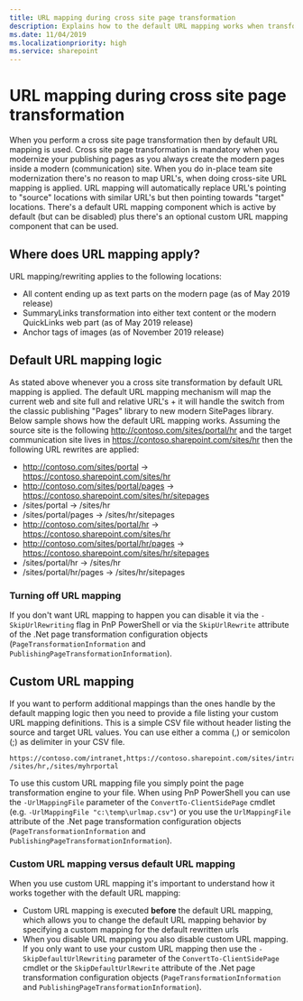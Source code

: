 ```yaml
---
title: URL mapping during cross site page transformation
description: Explains how to the default URL mapping works when transforming pages cross site collection + also explains how to use a custom URL mapping file
ms.date: 11/04/2019
ms.localizationpriority: high
ms.service: sharepoint
---
```


# URL mapping during cross site page transformation

When you perform a cross site page transformation then by default URL mapping is used. Cross site page transformation is mandatory when you modernize your publishing pages as you always create the modern pages inside a modern (communication) site. When you do in-place team site modernization there's no reason to map URL's, when doing cross-site URL mapping is applied. URL mapping will automatically replace URL's pointing to "source" locations with similar URL's but then pointing towards "target" locations. There's a default URL mapping component which is active by default (but can be disabled) plus there's an optional custom URL mapping component that can be used.

## Where does URL mapping apply?

URL mapping/rewriting applies to the following locations:

- All content ending up as text parts on the modern page (as of May 2019 release)
- SummaryLinks transformation into either text content or the modern QuickLinks web part (as of May 2019 release)
- Anchor tags of images (as of November 2019 release)

## Default URL mapping logic

As stated above whenever you a cross site transformation by default URL mapping is applied. The default URL mapping mechanism will map the current web and site full and relative URL's + it will handle the switch from the classic publishing "Pages" library to new modern SitePages library. Below sample shows how the default URL mapping works. Assuming the source site is the following http://contoso.com/sites/portal/hr and the target communication site lives in https://contoso.sharepoint.com/sites/hr then the following URL rewrites are applied:

- http://contoso.com/sites/portal -> https://contoso.sharepoint.com/sites/hr
- http://contoso.com/sites/portal/pages -> https://contoso.sharepoint.com/sites/hr/sitepages
- /sites/portal -> /sites/hr
- /sites/portal/pages -> /sites/hr/sitepages
- http://contoso.com/sites/portal/hr -> https://contoso.sharepoint.com/sites/hr
- http://contoso.com/sites/portal/hr/pages -> https://contoso.sharepoint.com/sites/hr/sitepages
- /sites/portal/hr -> /sites/hr
- /sites/portal/hr/pages -> /sites/hr/sitepages

### Turning off URL mapping

If you don't want URL mapping to happen you can disable it via the `-SkipUrlRewriting` flag in PnP PowerShell or via the `SkipUrlRewrite` attribute of the .Net page transformation configuration objects (`PageTransformationInformation` and `PublishingPageTransformationInformation`).

## Custom URL mapping

If you want to perform additional mappings than the ones handle by the default mapping logic then you need to provide a file listing your custom URL mapping definitions. This is a simple CSV file without header listing the source and target URL values. You can use either a comma (,) or semicolon (;) as delimiter in your CSV file.

```Text
https://contoso.com/intranet,https://contoso.sharepoint.com/sites/intranet
/sites/hr,/sites/myhrportal
```

To use this custom URL mapping file you simply point the page transformation engine to your file. When using PnP PowerShell you can use the `-UrlMappingFile` parameter of the `ConvertTo-ClientSidePage` cmdlet (e.g. `-UrlMappingFile "c:\temp\urlmap.csv"`) or you use the `UrlMappingFile` attribute of the .Net page transformation configuration objects (`PageTransformationInformation` and `PublishingPageTransformationInformation`).

### Custom URL mapping versus default URL mapping

When you use custom URL mapping it's important to understand how it works together with the default URL mapping:

- Custom URL mapping is executed **before** the default URL mapping, which allows you to change the default URL mapping behavior by specifying a custom mapping for the default rewritten urls
- When you disable URL mapping you also disable custom URL mapping. If you only want to use your custom URL mapping then use the `-SkipDefaultUrlRewriting` parameter of the `ConvertTo-ClientSidePage` cmdlet or the `SkipDefaultUrlRewrite` attribute of the .Net page transformation configuration objects (`PageTransformationInformation` and `PublishingPageTransformationInformation`).

